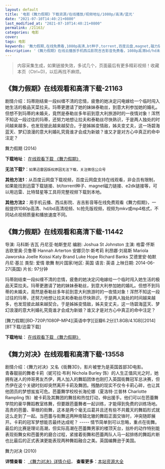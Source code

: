 ```yaml
---
layout: default
title: '电影《舞力假期》下载资源/在线播放/视频地址/1080p/高清/蓝光'
date: "2021-07-10T14:40:21+0800"
last_modified_at: "2021-07-10T14:40:21+0800"
permalink: /21163/
categories: 电影
cover:
tags: 电影
keywords: '舞力假期,在线免费看,1080p高清,bt种子,torrent,百度云盘,magnet,磁力链,迅雷下载资源'
description: '《舞力假期》在线云播放手机西瓜影院吉吉影音免费看，1080p高清bd/hd未删减完整版和tc抢先枪版，mkv/mp4格式，附带bt/torrent种子、magnet/磁力链、百度云盘、网盘资源迅雷下载链接'
---
```


>内容采集生成，如果链接失效，多试几个，页面最后有更多精彩视频！收藏本页（Ctrl+D)，以后再找不麻烦。


## 《舞力假期》在线观看和高清下载-21163

剧情介绍：玛蒂刚结束一段纠缠不清的恋情，疲惫的她决定闪电嫁给一个临时闯入她生活的极品天菜拉夫。玛蒂更邀请了她的妹妹泰勒丝，到意大利参加她的婚礼。但想不到玛蒂的未婚夫，竟然是泰勒丝多年前到意大利旅游时的一夜情对象！浑然不知这一段过往的玛蒂，还努力地想让拉夫和泰勒丝尽快熟识，于是两人独处的时间越来越多，也发现彼此越来越契合。于是姊姊变情敌，姊夫变丈夫，这一场碧海蓝天、梦幻浪漫的意大利婚礼究竟谁才会成为新娘？谁又才是对方心中真正的命中注定？


舞力假期 (2014)

**下载地址**： [在线观看下载 《舞力假期》](https://www.btbtdy.me/btdy/dy1432.html) 


**无法下载?**：`如果迅雷因版权原因无法下载，关注微信公众号 `

**其他方法1**：从百度云网盘下载视频，百度云网盘支持在线观看，非会员有限制，如果能找到迅雷下载链接、bt/torrent种子、magnet磁力链接、e2dk链接等，可以用迅雷、比特彗星等工具将完整视频下载到本地。

**其他方法2**：用手机云播、西瓜影院、吉吉影音等在线免费观看《舞力假期》，一般提供1080p高清、hd/bd高清视频、tc抢先版视频，视频为mkv或mp4格式，不同站点视频质量和播放速度不同。


## 《舞力假期》在线观看和高清下载-11442

导演: 马科斯·吉瓦 丹尼亚·帕斯奎尼 编剧: Joshua St Johnston 主演: 格雷·怀斯 吉欧里奥·贝鲁蒂 Hannah Arterton 安娜贝尔·斯考莉 利昂娜·刘易斯 Mariola Jaworska Joelle Koissi Katy Brand Luke Hope Richard Banks 艾德里安·帕默 丹尼·基兰 类型: 爱情 歌舞 制片国家/地区: 英国 语言: 英语 上映日期: 2014-06-27(英国) 片长: 97分钟

玛蒂刚结束一段纠缠不清的恋情，疲惫的她决定闪电嫁给一个临时闯入她生活的极品天菜拉夫。玛蒂更邀请了她的妹妹泰勒丝，到意大利参加她的婚礼。但想不到玛蒂的未婚夫，竟然是泰勒丝多年前到意大利旅游时的一夜情对象！浑然不知这一段过往的玛蒂，还努力地想让拉夫和泰勒丝尽快熟识，于是两人独处的时间越来越多，也发现彼此越来越契合。于是姊姊变情敌，姊夫变丈夫，这一场碧海蓝天、梦幻浪漫的意大利婚礼究竟谁才会成为新娘？谁又才是对方心中真正的命中注定？


[舞力假期][BD-720P/1080P-MP4][英语中字][豆瓣6.2分][1.8GB/4.1GB][2014][BT下载/迅雷下载]

**下载地址**： [在线观看下载 《舞力假期》](https://www.btdx8.com/torrent/walking_on_sunshine_2014.html) 


## 《舞力对决》在线观看和高清下载-13558

剧情介绍：《舞力对决》又名《街舞3D》，影片被誉为是英国首部3D电影。  　　青春靓丽的舞者卡莉（妮可拉·布利 Nichola Burley 饰）的人生正值风光之时，她拥有迷人的帅哥男友杰伊，两人加入的舞蹈团体也刚打入英国街舞冠军总决赛，但杰伊在这个关键时刻却突然离开卡莉及舞团。残酷的现实不仅令卡莉心碎，也让其他团员的梦想岌岌可危。芭蕾舞学校校长海伦娜（夏洛特·兰普林 Charlotte Rampling 饰）被卡莉及其舞团的舞技和热忱打动，伸出援手。他们可以在芭蕾舞学院的豪华舞蹈教室练舞，但要跟芭蕾舞者一起训练，才能得到免费的训练场地。高贵的芭蕾、草根的街舞，这本是两个毫无瓜葛并且还有些不共戴天的舞蹈形式就这么走到了一起。当芭蕾与街舞这两种南辕北辙的舞蹈正面交锋时，冲突随即展开。卡莉的冠军梦想能否最终达成呢？ ----- 情节简单到可以忽略，重点在街舞。最后的比赛是理论高潮，但实际高潮在芭蕾舞男家的楼顶天台，拙朴的动作特别能表现街舞女和芭蕾男的磨合过程，紧接着街舞和芭蕾两队人马一起排练的舞蹈片断也比最后的正式表演更能表现两种舞蹈融合之美。英国编舞逊于美国。


舞力对决 (2010)

**详情查看**： [《舞力对决》详情介绍](/movie/13558/)， **查看更多**：[本站资源大全](/movie/t/all/)

